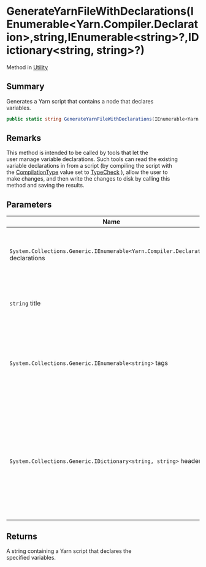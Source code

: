 # GenerateYarnFileWithDeclarations(IEnumerable\<Yarn.Compiler.Declaration>,string,IEnumerable\<string>?,IDictionary\<string, string>?)

Method in [Utility](yarn.compiler.utility.md)

## Summary

Generates a Yarn script that contains a node that declares\
variables.

```csharp
public static string GenerateYarnFileWithDeclarations(IEnumerable<Yarn.Compiler.Declaration> declarations, string title = "Program", IEnumerable<string>? tags = null, IDictionary<string, string>? headers = null)
```

## Remarks

This method is intended to be called by tools that let the\
user manage variable declarations. Such tools can read the existing\
variable declarations in from a script (by compiling the script with\
the [CompilationType](yarn.compiler.compilationjob.compilationtype.md) value set to [TypeCheck](yarn.compiler.compilationjob.type.typecheck.md) ), allow the user to\
make changes, and then write the changes to disk by calling this\
method and saving the results.

## Parameters

| Name                                                                             | Description                                                                                                                              |
| -------------------------------------------------------------------------------- | ---------------------------------------------------------------------------------------------------------------------------------------- |
| `System.Collections.Generic.IEnumerable<Yarn.Compiler.Declaration>` declarations | The collection of [Declaration](yarn.compiler.declaration.md) objects to include in the output.                                          |
| `string` title                                                                   | The title of the node that should be generated.                                                                                          |
| `System.Collections.Generic.IEnumerable<string>` tags                            | The collection of tags that should be generated for the node. If this is `null` , no tags will be generated.                             |
| `System.Collections.Generic.IDictionary<string, string>` headers                 | The collection of additional headers that should be generated for the node. If this is `null` , no additional headers will be generated. |

## Returns

A string containing a Yarn script that declares the\
specified variables.
